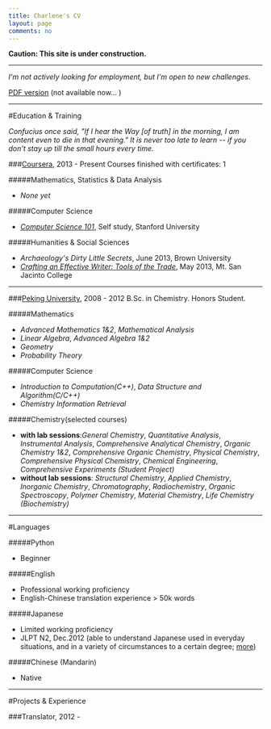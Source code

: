 ```yaml
---
title: Charlene's CV
layout: page
comments: no
---
```


**Caution: This site is under construction.**

---
*I'm not actively looking for employment, but I'm open to new challenges.*

[PDF version](/about/Charlene-CV.pdf) (not available now... )

---

#Education & Training <a id="education"></a>
   
*Confucius once said, "If I hear the Way [of truth] in the morning, I am content even to die in that evening." 
It is never too late to learn -- if you don't stay up till the small hours every time.* 

###[Coursera](http://www.coursera.org), 2013 - Present
Courses finished with certificates: 1

#####Mathematics, Statistics & Data Analysis
- *None yet*

#####Computer Science
- [*Computer Science 101*](https://www.coursera.org/course/cs101), Self study, Stanford University

#####Humanities & Social Sciences
- *Archaeology's Dirty Little Secrets*, June 2013, Brown University
- [*Crafting an Effective Writer: Tools of the Trade*](https://www.coursera.org/course/basicwriting), May 2013, Mt. San Jacinto College

---

###[Peking University](http://english.pku.edu.cn/), 2008 - 2012
B.Sc. in Chemistry. Honors Student.

#####Mathematics

- *Advanced Mathematics 1&2*, *Mathematical Analysis* 
- *Linear Algebra*, *Advanced Algebra 1&2*
- *Geometry*
- *Probability Theory*

#####Computer Science 
- *Introduction to Computation(C++)*, *Data Structure and Algorithm(C/C++)*
- *Chemistry Information Retrieval*

#####Chemistry(selected courses)
- **with lab sessions**:*General Chemistry*, *Quantitative Analysis*, *Instrumental Analysis*, *Comprehensive Analytical Chemistry*, *Organic Chemistry 1&2*, *Comprehensive Organic Chemistry*, *Physical Chemistry*, *Comprehensive Physical Chemistry*, *Chemical Engineering*, *Comprehensive Experiments (Student Project)*
- **without lab sessions**: *Structural Chemistry*, *Applied Chemistry*, *Inorganic Chemistry*, *Chromatography*, *Radiochemistry*, *Organic Spectroscopy*, *Polymer Chemistry*, *Material Chemistry*, *Life Chemistry (Biochemistry)*       

---
#Languages <a id="languages"></a>

#####Python
- Beginner

#####English
- Professional working proficiency
- English-Chinese translation experience > 50k words

#####Japanese
- Limited working proficiency
- JLPT N2, Dec.2012 (able to understand Japanese used in everyday situations, and in a variety of circumstances to a certain degree; [more](http://www.jlpt.jp/e/about/levelsummary.html))

#####Chinese (Mandarin)
- Native


---

#Projects & Experience 

###Translator, 2012 - 


